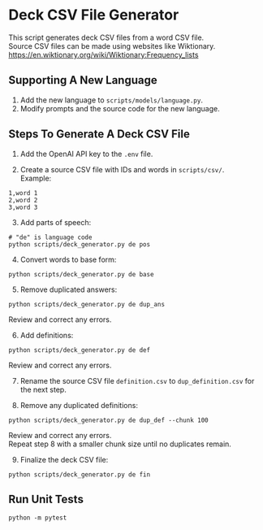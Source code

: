 # Deck CSV File Generator

This script generates deck CSV files from a word CSV file.  
Source CSV files can be made using websites like Wiktionary.  
https://en.wiktionary.org/wiki/Wiktionary:Frequency_lists

## Supporting A New Language

1. Add the new language to `scripts/models/language.py`.
2. Modify prompts and the source code for the new language.

## Steps To Generate A Deck CSV File

1. Add the OpenAI API key to the `.env` file.

2. Create a source CSV file with IDs and words in `scripts/csv/`.  
   Example:

```
1,word 1
2,word 2
3,word 3
```

3. Add parts of speech:

```
# "de" is language code
python scripts/deck_generator.py de pos
```

4. Convert words to base form:

```
python scripts/deck_generator.py de base
```

5. Remove duplicated answers:

```
python scripts/deck_generator.py de dup_ans
```

Review and correct any errors.

6. Add definitions:

```
python scripts/deck_generator.py de def
```

Review and correct any errors.

7. Rename the source CSV file `definition.csv` to `dup_definition.csv` for the next step.

8. Remove any duplicated definitions:

```
python scripts/deck_generator.py de dup_def --chunk 100
```

Review and correct any errors.  
Repeat step 8 with a smaller chunk size until no duplicates remain.

9. Finalize the deck CSV file:

```
python scripts/deck_generator.py de fin
```

## Run Unit Tests

```
python -m pytest
```
